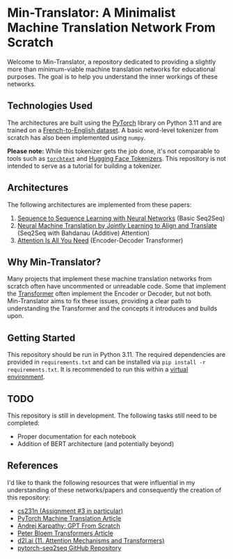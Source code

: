 # Min-Translator: A Minimalist Machine Translation Network From Scratch

Welcome to Min-Translator, a repository dedicated to providing a slightly more than minimum-viable machine translation networks for educational purposes. The goal is to help you understand the inner workings of these networks. 

## Technologies Used

The architectures are built using the [PyTorch](https://pytorch.org) library on Python 3.11 and are trained on a [French-to-English dataset](https://www.manythings.org/anki/). A basic word-level tokenizer from scratch has also been implemented using `numpy`. 

**Please note:** While this tokenizer gets the job done, it's not comparable to tools such as [`torchtext`](https://pytorch.org/text/stable/index.html) and [Hugging Face Tokenizers](https://huggingface.co/docs/transformers/main_classes/tokenizer). This repository is not intended to serve as a tutorial for building a tokenizer.

## Architectures

The following architectures are implemented from these papers:

1. [Sequence to Sequence Learning with Neural Networks](https://arxiv.org/abs/1409.3215) (Basic Seq2Seq)
2. [Neural Machine Translation by Jointly Learning to Align and Translate](https://arxiv.org/abs/1409.0473) (Seq2Seq with Bahdanau (Additive) Attention)
3. [Attention Is All You Need](https://arxiv.org/abs/1706.03762) (Encoder-Decoder Transformer)

## Why Min-Translator?

Many projects that implement these machine translation networks from scratch often have uncommented or unreadable code. Some that implement the [Transformer](https://arxiv.org/abs/1706.03762) often implement the Encoder or Decoder, but not both. Min-Translator aims to fix these issues, providing a clear path to understanding the Transformer and the concepts it introduces and builds upon.

## Getting Started

This repository should be run in Python 3.11. The required dependencies are provided in `requirements.txt` and can be installed via `pip install -r requirements.txt`. It is recommended to run this within a [virtual environment](https://docs.python.org/3/library/venv.html).

## TODO

This repository is still in development. The following tasks still need to be completed:
- Proper documentation for each notebook
- Addition of BERT architecture (and potentially beyond)

## References

I'd like to thank the following resources that were influential in my understanding of these networks/papers and consequently the creation of this repository:

- [cs231n (Assignment #3 in particular)](https://cs231n.github.io)
- [PyTorch Machine Translation Article](https://pytorch.org/tutorials/intermediate/seq2seq_translation_tutorial.html)
- [Andrej Karpathy: GPT From Scratch](https://youtu.be/kCc8FmEb1nY?si=KekNE5OpIgFVVJsM)
- [Peter Bloem Transformers Article](https://peterbloem.nl/blog/transformers)
- [d2l.ai (11. Attention Mechanisms and Transformers)](https://d2l.ai/chapter_recurrent-modern/index.html)
- [pytorch-seq2seq GitHub Repository](https://github.com/bentrevett/pytorch-seq2seq/tree/main)